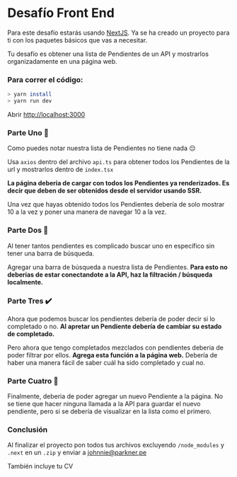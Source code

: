 # Desafío Front End

Para este desafío estarás usando [NextJS](https://nextjs.org/docs). Ya se ha creado un proyecto para ti con los paquetes básicos que vas a necesitar.

Tu desafío es obtener una lista de Pendientes de un API y mostrarlos organizadamente en una página web.

### Para correr el código:

``` bash
> yarn install
> yarn run dev
```

Abrir [http://localhost:3000](http://localhost:3000)

### Parte Uno 📓

Como puedes notar nuestra lista de Pendientes no tiene nada 😔

Usa `axios` dentro del archivo `api.ts` para obtener todos los Pendientes de la url y mostrarlos dentro de `index.tsx`

**La página deberia de cargar con todos los Pendientes ya renderizados. Es decir que deben de ser obtenidos desde el servidor usando SSR.**

Una vez que hayas obtenido todos los Pendientes debería de solo mostrar 10 a la vez y poner una manera de navegar 10 a la vez.

### Parte Dos 🔎

Al tener tantos pendientes es complicado buscar uno en específico sin tener una barra de búsqueda.

Agregar una barra de búsqueda a nuestra lista de Pendientes. **Para esto no deberías de estar conectandote a la API, haz la filtración / búsqueda localmente.**

### Parte Tres ✔️

Ahora que podemos buscar los pendientes debería de poder decir si lo completado o no. **Al apretar un Pendiente debería de cambiar su estado de completado.**

Pero ahora que tengo completados mezclados con pendientes deberia de poder filtrar por ellos. **Agrega esta función a la página web.** Debería de haber una manera fácil de saber cuál ha sido completado y cual no.

### Parte Cuatro 📝

Finalmente, deberia de poder agregar un nuevo Pendiente a la página. No se tiene que hacer ninguna llamada a la API para guardar el nuevo pendiente, pero si se debería de visualizar en la lista como el primero.

### Conclusión

Al finalizar el proyecto pon todos tus archivos excluyendo `/node_modules` y `.next` en un `.zip` y enviar a [johnnie@parkner.pe](mailto:johnnie@parkner.pe)

También incluye tu CV